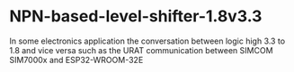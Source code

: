 # NPN-based-level-shifter-1.8v3.3
In some electronics application the conversation between logic high 3.3 to 1.8 and vice versa such as the URAT communication between SIMCOM SIM7000x and ESP32-WROOM-32E

